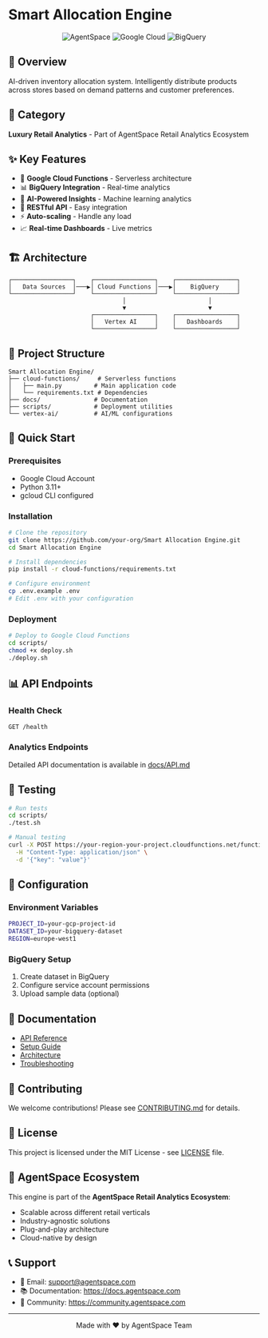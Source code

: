 # Smart Allocation Engine

<div align="center">

![AgentSpace](https://img.shields.io/badge/AgentSpace-Retail_Analytics-blue?style=for-the-badge)
![Google Cloud](https://img.shields.io/badge/Google_Cloud-Functions-orange?style=for-the-badge)
![BigQuery](https://img.shields.io/badge/BigQuery-Analytics-green?style=for-the-badge)

</div>

## 🎯 Overview
AI-driven inventory allocation system. Intelligently distribute products across stores based on demand patterns and customer preferences.

## 🏢 Category
**Luxury Retail Analytics** - Part of AgentSpace Retail Analytics Ecosystem

## ✨ Key Features
- 🚀 **Google Cloud Functions** - Serverless architecture
- 📊 **BigQuery Integration** - Real-time analytics
- 🤖 **AI-Powered Insights** - Machine learning analytics
- 🔗 **RESTful API** - Easy integration
- ⚡ **Auto-scaling** - Handle any load
- 📈 **Real-time Dashboards** - Live metrics

## 🏗️ Architecture
```
┌─────────────────┐    ┌─────────────────┐    ┌─────────────────┐
│   Data Sources  │───▶│ Cloud Functions │───▶│    BigQuery     │
└─────────────────┘    └─────────────────┘    └─────────────────┘
                                │                       │
                                ▼                       ▼
                       ┌─────────────────┐    ┌─────────────────┐
                       │   Vertex AI     │    │   Dashboards    │
                       └─────────────────┘    └─────────────────┘
```

## 📁 Project Structure
```
Smart Allocation Engine/
├── cloud-functions/     # Serverless functions
│   ├── main.py         # Main application code
│   └── requirements.txt # Dependencies
├── docs/               # Documentation
├── scripts/            # Deployment utilities
└── vertex-ai/          # AI/ML configurations
```

## 🚀 Quick Start

### Prerequisites
- Google Cloud Account
- Python 3.11+
- gcloud CLI configured

### Installation
```bash
# Clone the repository
git clone https://github.com/your-org/Smart Allocation Engine.git
cd Smart Allocation Engine

# Install dependencies
pip install -r cloud-functions/requirements.txt

# Configure environment
cp .env.example .env
# Edit .env with your configuration
```

### Deployment
```bash
# Deploy to Google Cloud Functions
cd scripts/
chmod +x deploy.sh
./deploy.sh
```

## 📊 API Endpoints

### Health Check
```http
GET /health
```

### Analytics Endpoints
Detailed API documentation is available in [docs/API.md](docs/API.md)

## 🧪 Testing
```bash
# Run tests
cd scripts/
./test.sh

# Manual testing
curl -X POST https://your-region-your-project.cloudfunctions.net/function-name \
  -H "Content-Type: application/json" \
  -d '{"key": "value"}'
```

## 🔧 Configuration

### Environment Variables
```bash
PROJECT_ID=your-gcp-project-id
DATASET_ID=your-bigquery-dataset
REGION=europe-west1
```

### BigQuery Setup
1. Create dataset in BigQuery
2. Configure service account permissions
3. Upload sample data (optional)

## 📖 Documentation
- [API Reference](docs/API.md)
- [Setup Guide](docs/SETUP.md)
- [Architecture](docs/ARCHITECTURE.md)
- [Troubleshooting](docs/TROUBLESHOOTING.md)

## 🤝 Contributing
We welcome contributions! Please see [CONTRIBUTING.md](CONTRIBUTING.md) for details.

## 📄 License
This project is licensed under the MIT License - see [LICENSE](LICENSE) file.

## 🌟 AgentSpace Ecosystem
This engine is part of the **AgentSpace Retail Analytics Ecosystem**:
- Scalable across different retail verticals
- Industry-agnostic solutions
- Plug-and-play architecture
- Cloud-native by design

## 📞 Support
- 📧 Email: support@agentspace.com
- 📚 Documentation: https://docs.agentspace.com
- 💬 Community: https://community.agentspace.com

---
<div align="center">
Made with ❤️ by AgentSpace Team
</div>
